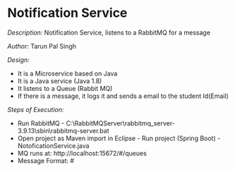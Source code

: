 # Notification Service

*Description:* Notification Service, listens to a RabbitMQ for a message

*Author:* Tarun Pal Singh

*Design:* 
* It is a Microservice based on Java
* It is a Java service (Java 1.8)
* It listens to a Queue (Rabbit MQ)
* If there is a message, it logs it and sends a email to the student Id(Email)

*Steps of Execution:* 
* Run RabbitMQ - C:\RabbitMQServer\rabbitmq_server-3.9.13\sbin\rabbitmq-server.bat
* Open project as Maven import in Eclipse - Run project (Spring Boot) -NotoficationService.java
* MQ runs at: http://localhost:15672/#/queues
* Message Format: <toEmailId>#<MessageBody>
